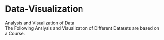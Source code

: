 # Data-Visualization
Analysis and Visualization of Data<br/>
The Following Analysis and Visualization of Different Datasets are based on a Course.
